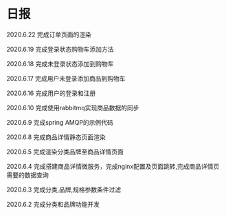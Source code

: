 # 日报
2020.6.22
完成订单页面的渲染

2020.6.19
完成登录状态购物车添加方法

2020.6.18
完成未登录状态添加到购物车

2020.6.17
完成用户未登录添加商品到购物车

2020.6.16
完成用户的登录和注册

2020.6.10
完成使用rabbitmq实现商品数据的同步

2020.6.9
完成spring AMQP的示例代码

2020.6.8
完成商品详情静态页面渲染

2020.6.5
完成渲染分类品牌至商品详情页面

2020.6.4
完成搭建商品详情微服务，完成nginx配置及页面跳转,完成商品详情页需要的数据查询

2020.6.3
完成分类,品牌,规格参数条件过滤

2020.6.2
完成分类和品牌功能开发
